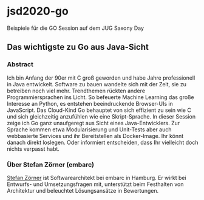 # jsd2020-go
Beispiele für die GO Session auf dem JUG Saxony Day

## Das wichtigste zu Go aus Java-Sicht

### Abstract
Ich bin Anfang der 90er mit C groß geworden und habe Jahre professionell in Java entwickelt. Software zu bauen wandelte sich mit der Zeit, sie zu betreiben noch viel mehr. 
Trendthemen rückten andere Programmiersprachen ins Licht. So befeuerte Machine Learning das große Interesse an Python, es entstehen beeindruckende Browser-UIs in JavaScript. 
Das Cloud-Kind Go behauptet von sich effizient zu sein wie C und sich gleichzeitig anzufühlen wie eine Skript-Sprache. In dieser Session zeige ich Go ganz unaufgeregt aus Sicht eines Java-Entwicklers.
Zur Sprache kommen etwa Modularisierung und Unit-Tests aber auch webbasierte Services und ihr Bereitstellen als Docker-Image.
Ihr könnt danach direkt loslegen. Oder informiert entscheiden, dass Ihr vielleicht doch nichts verpasst habt.

### Über Stefan Zörner (embarc)
[Stefan Zörner](https://www.embarc.de/stefan-zoerner) ist Softwarearchitekt bei embarc in Hamburg. Er wirkt bei Entwurfs- und Umsetzungsfragen mit, unterstützt beim Festhalten von Architektur und beleuchtet Lösungsansätze in Bewertungen.